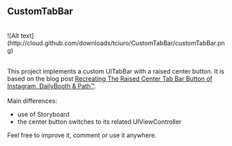 ## CustomTabBar
<br/>
![Alt text](http://cloud.github.com/downloads/tciuro/CustomTabBar/customTabBar.png)
<br/>
<br/>

This project implements a custom UITabBar with a raised center button. It is based on the blog post [Recreating The Raised Center Tab Bar Button of Instagram, DailyBooth & Path™](http://idevrecipes.com/2010/12/16/raised-center-tab-bar-button/).
<br/>
<br/>
Main differences:

-   use of Storyboard
-   the center button switches to its related UIViewController

Feel free to improve it, comment or use it anywhere.